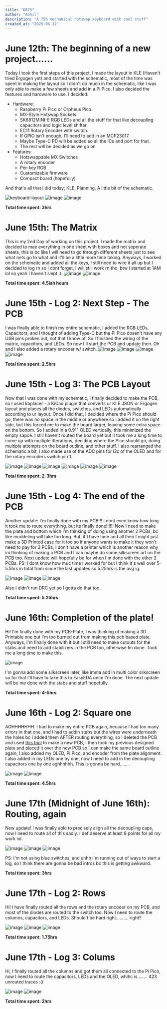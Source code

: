 ```yaml
---
title: "KB75"
author: "Aahil"
description: "A 75% mechanical hotswap keyboard with cool stuff"
created_at: "2025-06-12"
---
```


# June 12th: The beginning of a new project......

Today I took the first steps of this project, I made the layout in KLE (Haven't tried Ergogen yet) and started with the schematic, most of the time was spent in making the layout so I didn't do much in the schematic, like I was only able to make a few sheets and add in a Pi Pico. I also decided the features and hardware to use.
I decided:
- Hardware:
    - Raspberry Pi Pico or Orpheus Pico.
    - MX-Style Hotswap Sockets.
    - SK6812MINI-E RGB LEDs and all the stuff for that like decoupling capacitors and logic level shifter.
    - EC11 Rotary Encoder with switch.
    - If GPIO isn't enough, I'll need to add in an MCP23017.
    - Maybe Type-C PD will be added so all the ICs and port for that.
    - The rest will be decided as we go on
- Features:
    - Hotswappable MX Switches
    - A rotary encoder
    - Per-key RGB
    - Customizable firmware
    - Compact board (hopefully)

 And that's all that I did today; KLE, Planning, A little bit of the schematic.

![keyboard-layout](https://github.com/user-attachments/assets/d0c03b79-9d64-4abb-84ac-26976ad79f7c)
![image](https://github.com/user-attachments/assets/481afb8f-1bab-49a4-8e27-c78268a186cd)
![image](https://github.com/user-attachments/assets/11656e81-6ee1-47f5-9c43-f3877cdc8a9e)

 **Total time spent: 3hrs**

# June 15th: The Matrix

This is my 2nd Day of working on this project. I made the matrix and decided to mae everything in one sheet with boxes and not seperate sheets, this is bc like I will need to go through different sheets just to see what nets go to what and it'll be a little more time taking. Anyways, I worked on the schematic and added all the keys, I still need to wire it all up but I decided to log rn so I dont forget, I will still work rn tho, btw I started at 1AM lol so yeah I haven't slept :(.
![image](https://github.com/user-attachments/assets/317da8b9-bf26-45cf-ba87-7c9fb4c9cfa3)
![image](https://github.com/user-attachments/assets/157af02d-fad2-474a-9e68-1906e1ec2fc9)

**Total time spent: 4.5ish hours**

# June 15th - Log 2: Next Step - The PCB

I was finally able to finish my entire schematic, I added the RGB LEDs, Capacitors, and I thought of adding Type-C but the Pi Pico dosen't have any USB pins proken out, not that I know of. So I finished the wiring of the matrix, capacitors, and LEDs. So now I'll start the PCB and update then. Oh and I also added a rotary encoder w/ switch.
![image](https://github.com/user-attachments/assets/d4771dae-4cad-40f2-95c3-29abeb6d920c)
![image](https://github.com/user-attachments/assets/389ec836-0589-4872-bc26-2cf47997ab9f)
![image](https://github.com/user-attachments/assets/1e47e696-ea9e-4dd3-85bd-d255894640d9)
![image](https://github.com/user-attachments/assets/babf7ec4-75be-433e-854f-468cfa62ccb3)

**Total time spent: 2.5hrs**

# June 15th - Log 3: The PCB Layout

Now that I was done with my schematic, I finally decided to make the PCB, so I used kbplacer - a KiCad plugin that converts ur KLE JSON or Ergogen layout and places all the diodes, switches, and LEDs automatically according to ur layout. Once I did that, I decided where the Pi Pico should go, there was no space in the middle or anywhere so I added it on the right side, but this forced me to make the board larger, leaving some extra space on the bottom. So I added in a 0.91" OLED vertically, this minimized the empty sapce. I still haven't routed the board yet but it took me a long time to come up with multiple itterations, deciding where the Pico should go, doing multiple attempts on the board outline, and other stuff. I also rearranged the schematic a bit, I also made use of the ADC pins for i2c of the OLED and for the rotary encoders switch pin 1.

![image](https://github.com/user-attachments/assets/3510f678-3912-42c6-b52a-2edccb3f8bc9)
![image](https://github.com/user-attachments/assets/650606c4-6272-4dba-aceb-9ccf0a23be55)
![image](https://github.com/user-attachments/assets/c1e5242a-cb5e-462e-9bc5-870e9f5aa79a)
![image](https://github.com/user-attachments/assets/d7729aa8-ae92-4e73-9bd9-f6f40d68b696)
![image](https://github.com/user-attachments/assets/8e03e949-35ec-4323-b7ac-d58c50bf8804)
![image](https://github.com/user-attachments/assets/94c73f89-794d-4c82-af51-2190c69ce6a7)

**Total time spent: 2-3hrs**

# June 15th - Log 4: The end of the PCB

Another update: I'm finally done with my PCB!!! I dont even know how long it took me to route everything, but its finally done!!!!!! Now I need to make the plate and bottom which I'm thinking of doing using another 2 PCBs, bc like moddeling will take too long. But, if I have time and all then I might just make a 3D Printed case for it too so if anyone wants to make it they won't need to pay for 3 PCBs, I don't have a printer which is another reason why im thinking of making a PCB and I can maybe do some silkscreen art on the PCB too. Next update will hopefully be for when I'm done with the other 2 PCBs. PS: I dont know how muc time I worked for but I think it's well over 5-5.5hrs in total from since the last updates so 5.25hrs is the avg ig.

![image](https://github.com/user-attachments/assets/7d586e3a-1665-4772-ba09-a3e87a266d44)
![image](https://github.com/user-attachments/assets/c59140be-ec14-4dbe-b93b-ea4e12e7fb48)
![image](https://github.com/user-attachments/assets/ad84f048-93e9-40df-bd6f-d3790d7a145c)

Also I didn't run DRC yet so I gotta do that too.

**Total time spent: 5.25hrs**

# June 16th: Completion of the plate!

Hi! I'm finally done with my PCB-Plate, I was thinking of making a 3D Printable one but I'm too burned out from making this pcb based plate. Anyways, I'm finally done with it but I still need to make cutouts for the stabs and need to add stabilizers in the PCB too, otherwise Im done. Took me a long time to make this.

![image](https://github.com/user-attachments/assets/02aa2c8f-b81e-4b47-a8e7-89b6662e8c99)

I'm gonna add some silkscreen later, like imma add in multi color silkscreen so for that I'll have to take this to EasyEDA once I'm done. The next update will be me done with the stabs and stuff hopefully.

**Total time spent: 4-5hrs**

# June 16th - Log 2: Square one
AGHHHHHHH. I had to make my entire PCB again, because I had too many errors in that one, and I had to addin stabs but the wires were underneath the holes bc I added them AFTER routing everything, so I deleted the PCB and used [this tool](https://keyboard-tools.xyz/) to make a new PCB, I then took my previous designed plate and placed it over the new PCB so I can make the same board outline again, I also added my OLED, Pi Pico, and encoder from the plate alignment. I also added in my LEDs one by one, now I need to add in the decoupling capacitors one by one aghhhhhh. This is gonna be hard........

![image](https://github.com/user-attachments/assets/2ce033c9-2cc6-443a-8da8-a641fbb2a5f3)
![image](https://github.com/user-attachments/assets/1fb77c14-bc63-4aa7-801a-250dd2291406)

**Total time spent: 4.5hrs**

# June 17th (Midnight of June 16th): Routing, again
New update! I was finally able to precisely align all the decoupling caps, now I need to route all of this sadly. I def deserve at least 8 points for all my work lol.

![image](https://github.com/user-attachments/assets/2159edcf-8726-45b6-8711-4ad5f35f6a3d)
![image](https://github.com/user-attachments/assets/ce26cdc0-cdd9-4a19-9dae-91bac727bbfc)
![image](https://github.com/user-attachments/assets/acc3500d-b110-406b-a630-c32dd51aaa80)

PS: I'm not using blue switches, and uhhh I'm running out of ways to start a log, so I think there are gonna be bad intros bc this is getting awkward.

**Total time spent: 3hrs**

# June 17th - Log 2: Rows 
Hi! I have finally routed all the rows and the rotary encoder on my PCB, and most of the diodes are routed to the switch too. Now I need to route the columns, capacitors, and LEDs. Should't be hard right.......... right?

![image](https://github.com/user-attachments/assets/884a1eeb-ce2d-41a9-84e4-e8ff088eae3c)
![image](https://github.com/user-attachments/assets/8d115abf-2b97-4554-9550-db3f6e57b4e7)
![image](https://github.com/user-attachments/assets/ce5003a6-a69c-4930-95f6-8f06be5274a1)

**Total time spent: 1.75hrs**

# June 17th - Log 3: Colums
Hi, I finally routed all the columns and got them all connected to the Pi Pico, now I need to route the capacitors, LEDs and the OLED, whihc is........ 423 unrouted traces :((

![image](https://github.com/user-attachments/assets/75a8ccd0-d9b0-41e6-9e0f-870e5ac74586)
![image](https://github.com/user-attachments/assets/14fd10e4-b60a-4c65-a661-07ace25b14e4)

**Total time spent: 2hrs**
